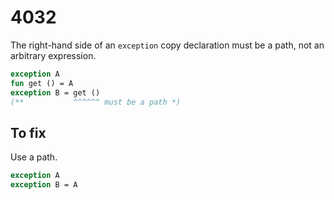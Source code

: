 # 4032

The right-hand side of an `exception` copy declaration must be a path, not an arbitrary expression.

```sml
exception A
fun get () = A
exception B = get ()
(**           ^^^^^^ must be a path *)
```

## To fix

Use a path.

```sml
exception A
exception B = A
```
